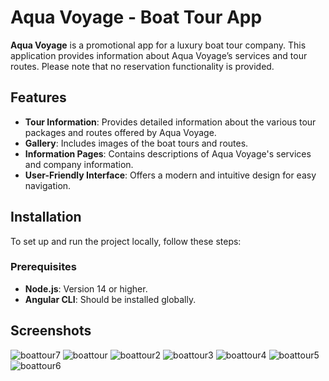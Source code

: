 # Aqua Voyage - Boat Tour App

**Aqua Voyage** is a promotional app for a luxury boat tour company. This application provides information about Aqua Voyage’s services and tour routes. Please note that no reservation functionality is provided.

## Features

- **Tour Information**: Provides detailed information about the various tour packages and routes offered by Aqua Voyage.
- **Gallery**: Includes images of the boat tours and routes.
- **Information Pages**: Contains descriptions of Aqua Voyage's services and company information.
- **User-Friendly Interface**: Offers a modern and intuitive design for easy navigation.

## Installation

To set up and run the project locally, follow these steps:

### Prerequisites

- **Node.js**: Version 14 or higher.
- **Angular CLI**: Should be installed globally.

## Screenshots

![boattour7](https://github.com/user-attachments/assets/10803874-7b52-414c-b665-44b9e23e66df)
![boattour](https://github.com/user-attachments/assets/0751dce0-750c-4451-a819-5161a6c1811d)
![boattour2](https://github.com/user-attachments/assets/cb68c1ab-3795-4c43-8fd3-35cc1734ffa1)
![boattour3](https://github.com/user-attachments/assets/8a4f1e99-7854-4fc8-aee4-c0c621d4006f)
![boattour4](https://github.com/user-attachments/assets/e8786123-ca17-4c9c-a12b-f7f504444a37)
![boattour5](https://github.com/user-attachments/assets/b05252d4-21c6-4dbe-aab2-8666a1c4e1e5)
![boattour6](https://github.com/user-attachments/assets/4f776d19-e825-4caf-b44b-35bbe4d5683e)

  
